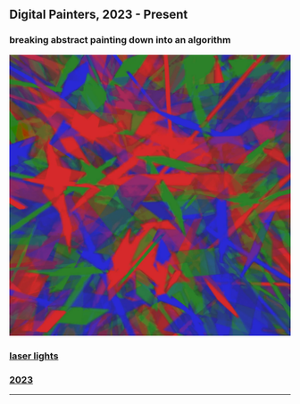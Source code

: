 <!--IDEA CONTAINER STARTS-->
<div class = "idea-container" id = "digital-painters">
<div class = "idea-textBox">

<h2>Digital Painters, 2023 - Present</h2>
<h3>breaking abstract painting down into an algorithm</h3>

</div>
<!--GALLERY STARTS-->
<div class = "gallery">

<!--ITEM STARTS-->
<div class = "gallery-item">
<a href="/work/digital-painters/laser-lights/laser-lights.html">
<div class = "galleryImg-container">
<img src = "/work/digital-painters/laser-lights/laser-lights-1.webp">
</div>
<h3>laser lights</h3>
<h3 id = "date">2023</h3>
</a>
</div>
<!--ITEM ENDS-->

</div>
<!--GALLERY ENDS-->
</div>
<!--IDEA CONTAINER ENDS-->

<!-------------------------------------------------------------->

<hr>

